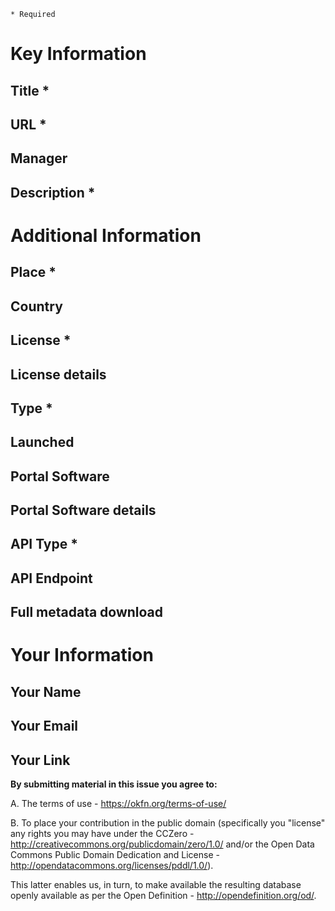 <!--
Power users can fork and pull the DataPortals.org CSV data file directly:

https://github.com/okfn/dataportals.org/blob/master/data/portals.csv

Otherwise, follow the directions below.
-->


`* Required`

# Key Information

## Title *
<!-- Full title of the portal, e.g. "Data.Gov.UK - Official UK Government Portal" -->

## URL *
<!-- URL to home page of the portal -->

## Manager
<!-- Name/title of the organization that set up and manages the portal -->

## Description *
<!-- Description and any additional notes about the portal, for example special licensing conditions, comments on the contents, or anything that doesn't fit in the questions below but is relevant -->

# Additional Information
## Place *
<!-- Short text describing the place that the portal is relate to (i.e. is supposed to cover). Should be sufficient to look it up on a map. For example, "London, UK" or "Vancouver, Canada". If no specific location just put "International" -->

## Country
<!-- Country the portal covers. 2-digit ISO-code if possible. Note we allow regional answers if that is appropriate (e.g. EU) -->

## License *
<!-- Default license for the data in the data portal. You will be able to provide more information in the next question. Note "license" is used loosely to cover the general terms of use under which data is made available. -->

## License details
<!-- Provide here any additional details related to your previous answer. For example, the URL to the license on the site, or excerpts from the relevant terms of use. -->

## Type *
<!-- Is the portal operated by (and for) government (including IGOs such as World Bank or EC), research (academia), (other) institutional, or community? -->

## Launched
<!-- Date the portal was launched if known. If you are not sure of month and day just choose Jan 1st. Further info (for example a blog post URL about the launch) can go in the the description.

Date format: mm/dd/yyyy
-->

## Portal Software
<!-- What software platform does the portal use -->

## Portal Software details
<!-- If you answered 'Other' or 'Custom/in-house' implementation to the question above, please feel free to give more details here. If there is a platform we've missed, we'll add it to the list. -->

## API Type *
<!-- Does the portal have any kind of API (structured metadata about the data that can be downloaded)? If multiple options apply, please choose the most extensive/advanced API. -->

## API Endpoint
<!-- URL for accessing the API -->

## Full metadata download
<!-- URL to download entire portal contents, either via an API, or dump provided by the publisher or a 3rd party -->

# Your Information
## Your Name
<!-- So we know who is submitting this and can credit you as appropriate. -->

## Your Email
<!-- We won't share this with anyone else but it enables us to follow up if needed -->

## Your Link
<!-- A link we could use if we need to credit you -->

**By submitting material in this issue you agree to:**

A. The terms of use - https://okfn.org/terms-of-use/

B. To place your contribution in the public domain (specifically you "license" any rights you may have under the CCZero - http://creativecommons.org/publicdomain/zero/1.0/ and/or the Open Data Commons Public Domain Dedication and License - http://opendatacommons.org/licenses/pddl/1.0/).

This latter enables us, in turn, to make available the resulting database openly available as per the Open Definition - http://opendefinition.org/od/.
